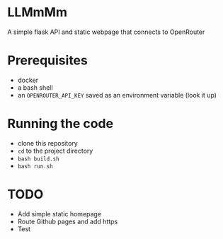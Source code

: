 # LLMmMm

A simple flask API and static webpage that connects to OpenRouter

# Prerequisites

* docker
* a bash shell
* an ```OPENROUTER_API_KEY``` saved as an environment variable (look it up)

# Running the code

* clone this repository
* ```cd``` to the project directory
* ```bash build.sh```
* ```bash run.sh```

# TODO

* Add simple static homepage
* Route Github pages and add https
* Test
